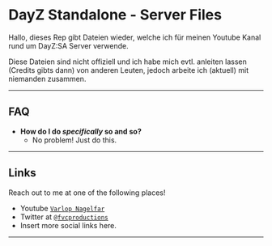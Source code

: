 # DayZ Standalone - Server Files
Hallo, dieses Rep gibt Dateien wieder, welche ich für meinen Youtube Kanal rund um DayZ:SA Server verwende.

Diese Dateien sind nicht offiziell und ich habe mich evtl. anleiten lassen (Credits gibts dann) von anderen Leuten, jedoch arbeite ich (aktuell) mit niemanden zusammen.

---

## FAQ

- **How do I do *specifically* so and so?**
    - No problem! Just do this.

---

## Links

Reach out to me at one of the following places!

- Youtube <a href="https://www.youtube.com/channel/UCC6OtxYuqVVJv8Ubt25_ZQA" target="_blank">`Varlop Nagelfar`</a>
- Twitter at <a href="http://twitter.com/fvcproductions" target="_blank">`@fvcproductions`</a>
- Insert more social links here.

---
